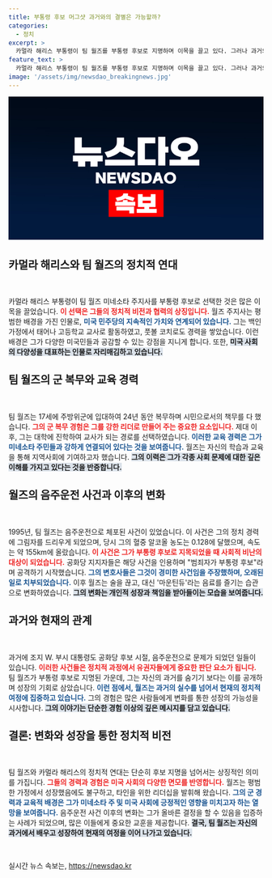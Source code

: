 ```yaml
---
title: 부통령 후보 머그샷 과거와의 결별은 가능할까?
categories:
  - 정치
excerpt: >
  카멀라 해리스 부통령이 팀 월즈를 부통령 후보로 지명하며 이목을 끌고 있다. 그러나 과거의 음주운전 사건이 공화당의 공격 재료로 부각되며 논란이 일고 있다. 월즈의 변호사는 이 사건을 경미하다며 방어하지만, 소셜미디어는 뜨겁다!
feature_text: >
  카멀라 해리스 부통령이 팀 월즈를 부통령 후보로 지명하며 이목을 끌고 있다. 그러나 과거의 음주운전 사건이 공화당의 공격 재료로 부각되며 논란이 일고 있다. 월즈의 변호사는 이 사건을 경미하다며 방어하지만, 소셜미디어는 뜨겁다!
image: '/assets/img/newsdao_breakingnews.jpg'
---
```


<p><img src="/assets/img/newsdao_breakingnews.jpg" alt="ranknews 속보" /></p>

<h2 data-ke-size="size26">카멀라 해리스와 팀 월즈의 정치적 연대</h2>

<p data-ke-size="size16">&nbsp;</p>

<p>카멀라 해리스 부통령이 팀 월즈 미네소타 주지사를 부통령 후보로 선택한 것은 많은 이목을 끌었습니다. <b><span style="color: #ee2323;">이 선택은 그들의 정치적 비전과 협력의 상징입니다.</span></b> 월즈 주지사는 평범한 배경을 가진 인물로, <b><span style="color: #1a5490;">미국 민주당의 지속적인 가치와 연계되어 있습니다.</span></b> 그는 백인 가정에서 태어나 고등학교 교사로 활동하였고, 풋볼 코치로도 경력을 쌓았습니다. 이런 배경은 그가 다양한 미국민들과 공감할 수 있는 강점을 지니게 합니다. 또한, <b><span style="background-color: #21538527;">미국 사회의 다양성을 대표하는 인물로 자리매김하고 있습니다.</span></b></p>

<h2 data-ke-size="size26">팀 월즈의 군 복무와 교육 경력</h2>

<p data-ke-size="size16">&nbsp;</p>

<p>팀 월즈는 17세에 주방위군에 입대하여 24년 동안 복무하며 시민으로서의 책무를 다 했습니다. <b><span style="color: #ee2323;">그의 군 복무 경험은 그를 강한 리더로 만들어 주는 중요한 요소입니다.</span></b> 제대 이후, 그는 대학에 진학하여 교사가 되는 경로를 선택하였습니다. <b><span style="color: #1a5490;">이러한 교육 경력은 그가 미네소타 주민들과 강하게 연결되어 있다는 것을 보여줍니다.</span></b> 월즈는 자신의 학습과 교육을 통해 지역사회에 기여하고자 했습니다. <b><span style="background-color: #21538527;">그의 이력은 그가 각종 사회 문제에 대한 깊은 이해를 가지고 있다는 것을 반증합니다.</span></b></p>

<h2 data-ke-size="size26">월즈의 음주운전 사건과 이후의 변화</h2>

<p data-ke-size="size16">&nbsp;</p>

<p>1995년, 팀 월즈는 음주운전으로 체포된 사건이 있었습니다. 이 사건은 그의 정치 경력에 그림자를 드리우게 되었으며, 당시 그의 혈중 알코올 농도는 0.128에 달했으며, 속도는 약 155km에 올랐습니다. <b><span style="color: #ee2323;">이 사건은 그가 부통령 후보로 지목되었을 때 사회적 비난의 대상이 되었습니다.</span></b> 공화당 지지자들은 해당 사건을 인용하며 "범죄자가 부통령 후보"라며 공격하기 시작했습니다. <b><span style="color: #1a5490;">그의 변호사들은 그것이 경미한 사건임을 주장했하며, 오래된 일로 치부되었습니다.</span></b> 이후 월즈는 술을 끊고, 대신 '마운틴듀'라는 음료를 즐기는 습관으로 변화하였습니다. <b><span style="background-color: #21538527;">그의 변화는 개인적 성장과 책임을 받아들이는 모습을 보여줍니다.</span></b></p>

<h2 data-ke-size="size26">과거와 현재의 관계</h2>

<p data-ke-size="size16">&nbsp;</p>

<p>과거에 조지 W. 부시 대통령도 공화당 후보 시절, 음주운전으로 문제가 되었던 일들이 있습니다. <b><span style="color: #ee2323;">이러한 사건들은 정치적 과정에서 유권자들에게 중요한 판단 요소가 됩니다.</span></b> 팀 월즈가 부통령 후보로 지명된 가운데, 그는 자신의 과거를 숨기기 보다는 이를 공개하며 성장의 기회로 삼았습니다. <b><span style="color: #1a5490;">이런 점에서, 월즈는 과거의 실수를 넘어서 현재의 정치적 여정에 집중하고 있습니다.</span></b> 그의 경험은 많은 사람들에게 변화를 통한 성장의 가능성을 시사합니다. <b><span style="background-color: #21538527;">그의 이야기는 단순한 경험 이상의 깊은 메시지를 담고 있습니다.</span></b></p>

<h2 data-ke-size="size26">결론: 변화와 성장을 통한 정치적 비전</h2>

<p data-ke-size="size16">&nbsp;</p>

<p>팀 월즈와 카멀라 해리스의 정치적 연대는 단순히 후보 지명을 넘어서는 상징적인 의미를 가집니다. <b><span style="color: #ee2323;">그들의 경력과 경험은 미국 사회의 다양한 면모를 반영합니다.</span></b> 월즈는 평범한 가정에서 성장했음에도 불구하고, 타인을 위한 리더십을 발휘해 왔습니다. <b><span style="color: #1a5490;">그의 군 경력과 교육적 배경은 그가 미네소타 주 및 미국 사회에 긍정적인 영향을 미치고자 하는 열망을 보여줍니다.</span></b> 음주운전 사건 이후의 변화는 그가 올바른 결정을 할 수 있음을 입증하는 사례가 되었으며, 많은 이들에게 중요한 교훈을 제공합니다. <b><span style="background-color: #21538527;">결국, 팀 월즈는 자신의 과거에서 배우고 성장하여 현재의 여정을 이어 나가고 있습니다.</span></b> </p>

<p data-ke-size="size16">&nbsp;</p>
실시간 뉴스 속보는, <a href="https://newsdao.kr" rel="dofollow">https://newsdao.kr</a>


